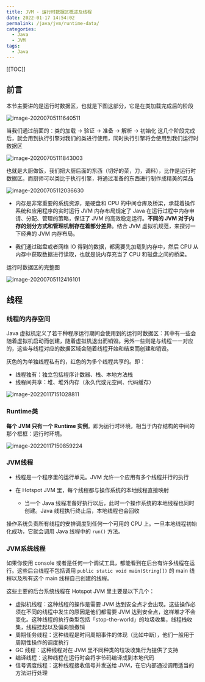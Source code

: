 ```yaml
---
title: JVM - 运行时数据区概述及线程
date: 2022-01-17 14:54:02
permalink: /java/jvm/runtime-data/
categories:
  - Java
  - JVM
tags: 
  - Java
---
```


[[TOC]]


## 前言

本节主要讲的是运行时数据区，也就是下图这部分，它是在类加载完成后的阶段

![image-20200705111640511](https://cdn.jsdelivr.net/gh/Kele-Bingtang/static/img/Java/20220116000053.png)

当我们通过前面的：类的加载 -> 验证 -> 准备 -> 解析 -> 初始化 这几个阶段完成后，就会用到执行引擎对我们的类进行使用，同时执行引擎将会使用到我们运行时数据区

![image-20200705111843003](https://cdn.jsdelivr.net/gh/Kele-Bingtang/static/img/Java/20220116000056.png)

也就是大厨做饭，我们把大厨后面的东西（切好的菜，刀，调料），比作是运行时数据区。而厨师可以类比于执行引擎，将通过准备的东西进行制作成精美的菜品

![image-20200705112036630](https://cdn.jsdelivr.net/gh/Kele-Bingtang/static/img/Java/20220116000057.png)

- 内存是非常重要的系统资源，是硬盘和 CPU 的中间仓库及桥梁，承载着操作系统和应用程序的实时运行 JVM 内存布局规定了 Java 在运行过程中内存申请、分配、管理的策略，保证了 JVM 的高效稳定运行。**不同的 JVM 对于内存的划分方式和管理机制存在着部分差异**。结合 JVM 虚拟机规范，来探讨一下经典的 JVM 内存布局。

- 我们通过磁盘或者网络 IO 得到的数据，都需要先加载到内存中，然后 CPU 从内存中获取数据进行读取，也就是说内存充当了 CPU 和磁盘之间的桥梁。

运行时数据区的完整图

![image-20200705112416101](https://cdn.jsdelivr.net/gh/Kele-Bingtang/static/img/Java/20220116000059.png)

## 线程

### 线程的内存空间

Java 虚拟机定义了若干种程序运行期间会使用到的运行时数据区：其中有一些会随着虚拟机启动而创建，随着虚拟机退出而销毁。另外一些则是与线程一一对应的，这些与线程对应的数据区域会随着线程开始和结束而创建和销毁。

灰色的为单独线程私有的，红色的为多个线程共享的。即：

- 线程独有：独立包括程序计数器、栈、本地方法栈
- 线程间共享：堆、堆外内存（永久代或元空间、代码缓存）

![image-20220117151028811](https://cdn.jsdelivr.net/gh/Kele-Bingtang/static/img/Java/20220117151029.png)

### Runtime类

**每个 JVM 只有一个 Runtime 实例**。即为运行时环境，相当于内存结构的中间的那个框框：运行时环境。

![image-20220117150859224](https://cdn.jsdelivr.net/gh/Kele-Bingtang/static/img/Java/20220117150900.png)

### JVM线程

- 线程是一个程序里的运行单元。JVM 允许一个应用有多个线程并行的执行

- 在 Hotspot JVM 里，每个线程都与操作系统的本地线程直接映射
    - 当一个 Java 线程准备好执行以后，此时一个操作系统的本地线程也同时创建。Java 线程执行终止后，本地线程也会回收


操作系统负责所有线程的安排调度到任何一个可用的 CPU 上。一旦本地线程初始化成功，它就会调用 Java 线程中的 `run()` 方法。

### JVM系统线程

如果你使用 console 或者是任何一个调试工具，都能看到在后台有许多线程在运行。这些后台线程不包括调用 `public static void main(String[])` 的 main 线程以及所有这个 main 线程自己创建的线程。

这些主要的后台系统线程在 Hotspot JVM 里主要是以下几个：

- 虚拟机线程：这种线程的操作是需要 JVM 达到安全点才会出现。这些操作必须在不同的线程中发生的原因是他们都需要 JVM 达到安全点，这样堆才不会变化。这种线程的执行类型包括「stop-the-world」的垃圾收集，线程栈收集，线程挂起以及偏向锁撤销
- 周期任务线程：这种线程是时间周期事件的体现（比如中断），他们一般用于周期性操作的调度执行
- GC 线程：这种线程对在 JVM 里不同种类的垃圾收集行为提供了支持
- 编译线程：这种线程在运行时会将字节码编译成到本地代码
- 信号调度线程：这种线程接收信号并发送给 JVM，在它内部通过调用适当的方法进行处理
